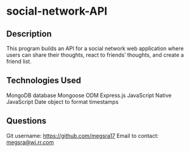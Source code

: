 # social-network-API

## Description

This program builds an API for a social network web application where users can share their thoughts, react to friends’ thoughts, and create a friend list.


## Technologies Used
MongoDB database
Mongoose ODM
Express.js
JavaScript
Native JavaScript Date object to format timestamps

## Questions

Git username: https://github.com/megsra17
Email to contact: megsra@wi.rr.com
